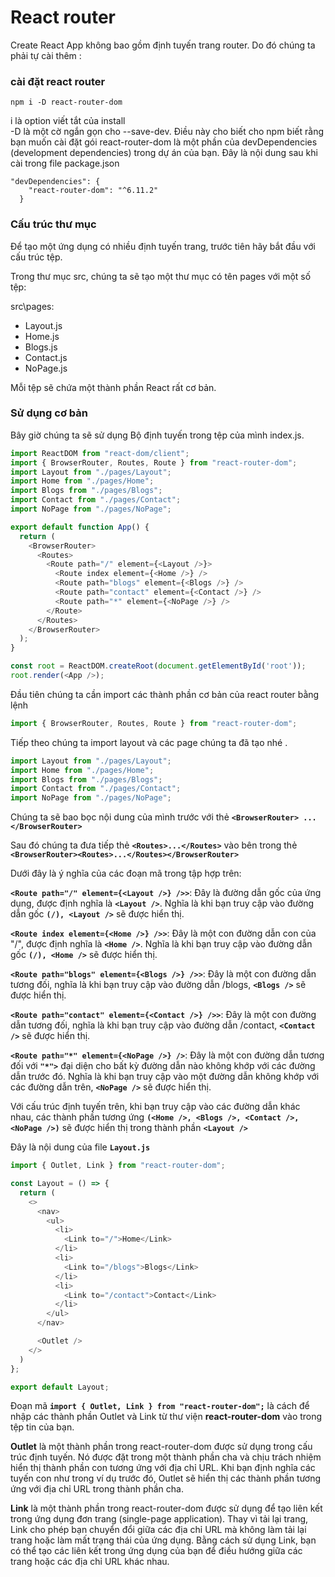# React router
Create React App không bao gồm định tuyến trang router.
Do đó chúng ta phải tự cài thêm :
### cài đặt react router
`npm i -D react-router-dom`   


i là option viết tắt của install   
-D là một cờ ngắn gọn cho --save-dev. Điều này cho biết cho npm biết rằng bạn muốn cài đặt gói react-router-dom là một phần của devDependencies (development dependencies) trong dự án của bạn. 
Đây là nội dung sau khi cài trong file package.json  
```
"devDependencies": {
    "react-router-dom": "^6.11.2"
  }
```
### Cấu trúc thư mục
Để tạo một ứng dụng có nhiều định tuyến trang, trước tiên hãy bắt đầu với cấu trúc tệp.

Trong thư mục src, chúng ta sẽ tạo một thư mục có tên pages với một số tệp:

src\pages\:

- Layout.js
- Home.js
- Blogs.js
- Contact.js
- NoPage.js


Mỗi tệp sẽ chứa một thành phần React rất cơ bản.

### Sử dụng cơ bản
Bây giờ chúng ta sẽ sử dụng Bộ định tuyến trong tệp của mình index.js.
```js
import ReactDOM from "react-dom/client";
import { BrowserRouter, Routes, Route } from "react-router-dom";
import Layout from "./pages/Layout";
import Home from "./pages/Home";
import Blogs from "./pages/Blogs";
import Contact from "./pages/Contact";
import NoPage from "./pages/NoPage";

export default function App() {
  return (
    <BrowserRouter>
      <Routes>
        <Route path="/" element={<Layout />}>
          <Route index element={<Home />} />
          <Route path="blogs" element={<Blogs />} />
          <Route path="contact" element={<Contact />} />
          <Route path="*" element={<NoPage />} />
        </Route>
      </Routes>
    </BrowserRouter>
  );
}

const root = ReactDOM.createRoot(document.getElementById('root'));
root.render(<App />);
```

Đầu tiên chúng ta cần import các thành phần cơ bản của react router bằng lệnh 
```js
import { BrowserRouter, Routes, Route } from "react-router-dom";
```
Tiếp theo chúng ta import layout và các page chúng ta đã tạo nhé . 
```js
import Layout from "./pages/Layout";
import Home from "./pages/Home";
import Blogs from "./pages/Blogs";
import Contact from "./pages/Contact";
import NoPage from "./pages/NoPage";
```

Chúng ta sẽ bao bọc nội dung của mình trước với thẻ **`<BrowserRouter> ... </BrowserRouter>`**

Sau đó chúng ta đưa tiếp thẻ **`<Routes>...</Routes>`** vào bên trong thẻ **`<BrowserRouter><Routes>...</Routes></BrowserRouter>`**

Dưới đây là ý nghĩa của các đoạn mã trong tập hợp trên:

**`<Route path="/" element={<Layout />} />>`**: Đây là đường dẫn gốc của ứng dụng, được định nghĩa là **`<Layout />`**. Nghĩa là khi bạn truy cập vào đường dẫn gốc **`(/), <Layout />`** sẽ được hiển thị.

**`<Route index element={<Home />} />>`**: Đây là một con đường dẫn con của "/", được định nghĩa là **`<Home />`**. Nghĩa là khi bạn truy cập vào đường dẫn gốc **`(/), <Home />`** sẽ được hiển thị.

**`<Route path="blogs" element={<Blogs />} />>`**: Đây là một con đường dẫn tương đối, nghĩa là khi bạn truy cập vào đường dẫn /blogs, **`<Blogs />`** sẽ được hiển thị.

**`<Route path="contact" element={<Contact />} />>`**: Đây là một con đường dẫn tương đối, nghĩa là khi bạn truy cập vào đường dẫn /contact, **`<Contact />`** sẽ được hiển thị.

**`<Route path="*" element={<NoPage />} />`**: Đây là một con đường dẫn tương đối với **`"*">`** đại diện cho bất kỳ đường dẫn nào không khớp với các đường dẫn trước đó. Nghĩa là khi bạn truy cập vào một đường dẫn không khớp với các đường dẫn trên, **`<NoPage />`** sẽ được hiển thị.

Với cấu trúc định tuyến trên, khi bạn truy cập vào các đường dẫn khác nhau, các thành phần tương ứng **`(<Home />, <Blogs />, <Contact />, <NoPage />)`** sẽ được hiển thị trong thành phần **`<Layout />`**

Đây là nội dung của file **`Layout.js`**
```js
import { Outlet, Link } from "react-router-dom";

const Layout = () => {
  return (
    <>
      <nav>
        <ul>
          <li>
            <Link to="/">Home</Link>
          </li>
          <li>
            <Link to="/blogs">Blogs</Link>
          </li>
          <li>
            <Link to="/contact">Contact</Link>
          </li>
        </ul>
      </nav>

      <Outlet />
    </>
  )
};

export default Layout;
```
Đoạn mã **`import { Outlet, Link } from "react-router-dom";`** là cách để nhập các thành phần Outlet và Link từ thư viện **react-router-dom** vào trong tệp tin của bạn.

**Outlet** là một thành phần trong react-router-dom được sử dụng trong cấu trúc định tuyến. Nó được đặt trong một thành phần cha và chịu trách nhiệm hiển thị thành phần con tương ứng với địa chỉ URL. Khi bạn định nghĩa các tuyến con như trong ví dụ trước đó, Outlet sẽ hiển thị các thành phần tương ứng với địa chỉ URL trong thành phần cha.

**Link** là một thành phần trong react-router-dom được sử dụng để tạo liên kết trong ứng dụng đơn trang (single-page application). Thay vì tải lại trang, Link cho phép bạn chuyển đổi giữa các địa chỉ URL mà không làm tải lại trang hoặc làm mất trạng thái của ứng dụng. Bằng cách sử dụng Link, bạn có thể tạo các liên kết trong ứng dụng của bạn để điều hướng giữa các trang hoặc các địa chỉ URL khác nhau.




  
